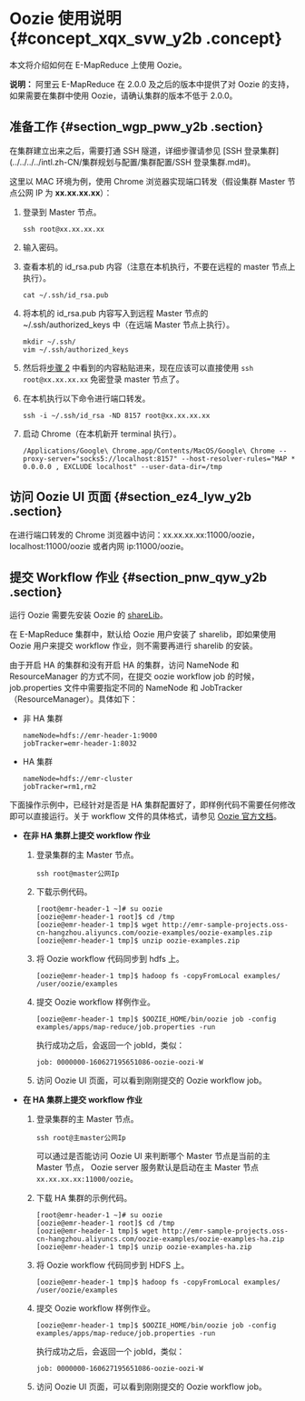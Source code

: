 # Oozie 使用说明 {#concept_xqx_svw_y2b .concept}

本文将介绍如何在 E-MapReduce 上使用 Oozie。

**说明：** 阿里云 E-MapReduce 在 2.0.0 及之后的版本中提供了对 Oozie 的支持，如果需要在集群中使用 Oozie，请确认集群的版本不低于 2.0.0。

## 准备工作 {#section_wgp_pww_y2b .section}

在集群建立出来之后，需要打通 SSH 隧道，详细步骤请参见 [SSH 登录集群](../../../../intl.zh-CN/集群规划与配置/集群配置/SSH 登录集群.md#)。

这里以 MAC 环境为例，使用 Chrome 浏览器实现端口转发（假设集群 Master 节点公网 IP 为 **xx.xx.xx.xx**）：

1.  登录到 Master 节点。

    ```
    ssh root@xx.xx.xx.xx
    ```

2.  输入密码。
3.  查看本机的 id\_rsa.pub 内容（注意在本机执行，不要在远程的 master 节点上执行）。

    ```
    cat ~/.ssh/id_rsa.pub
    ```

4.  将本机的 id\_rsa.pub 内容写入到远程 Master 节点的 ~/.ssh/authorized\_keys 中（在远端 Master 节点上执行）。

    ```
    mkdir ~/.ssh/
    vim ~/.ssh/authorized_keys
    ```

5.  然后将[步骤 2](#step2) 中看到的内容粘贴进来，现在应该可以直接使用 `ssh root@xx.xx.xx.xx` 免密登录 master 节点了。
6.  在本机执行以下命令进行端口转发。

    ```
    ssh -i ~/.ssh/id_rsa -ND 8157 root@xx.xx.xx.xx
    ```

7.  启动 Chrome（在本机新开 terminal 执行）。

    ```
    /Applications/Google\ Chrome.app/Contents/MacOS/Google\ Chrome --proxy-server="socks5://localhost:8157" --host-resolver-rules="MAP * 0.0.0.0 , EXCLUDE localhost" --user-data-dir=/tmp
    ```


## 访问 Oozie UI 页面 {#section_ez4_lyw_y2b .section}

在进行端口转发的 Chrome 浏览器中访问：xx.xx.xx.xx:11000/oozie，localhost:11000/oozie 或者内网 ip:11000/oozie。

## 提交 Workflow 作业 {#section_pnw_qyw_y2b .section}

运行 Oozie 需要先安装 Oozie 的 [shareLib](https://oozie.apache.org/docs/4.2.0/WorkflowFunctionalSpec.html#ShareLib)。

在 E-MapReduce 集群中，默认给 Oozie 用户安装了 sharelib，即如果使用 Oozie 用户来提交 workflow 作业，则不需要再进行 sharelib 的安装。

由于开启 HA 的集群和没有开启 HA 的集群，访问 NameNode 和 ResourceManager 的方式不同，在提交 oozie workflow job 的时候，job.properties 文件中需要指定不同的 NameNode 和 JobTracker （ResourceManager）。具体如下：

-   非 HA 集群

    ```
    nameNode=hdfs://emr-header-1:9000
    jobTracker=emr-header-1:8032
    ```

-   HA 集群

    ```
    nameNode=hdfs://emr-cluster
    jobTracker=rm1,rm2
    ```


下面操作示例中，已经针对是否是 HA 集群配置好了，即样例代码不需要任何修改即可以直接运行。关于 workflow 文件的具体格式，请参见 [Oozie 官方文档](https://oozie.apache.org/docs/)。

-   **在非 HA 集群上提交 workflow 作业** 
    1.  登录集群的主 Master 节点。

        ```
        ssh root@master公网Ip
        ```

    2.  下载示例代码。

        ```
        [root@emr-header-1 ~]# su oozie
        [oozie@emr-header-1 root]$ cd /tmp
        [oozie@emr-header-1 tmp]$ wget http://emr-sample-projects.oss-cn-hangzhou.aliyuncs.com/oozie-examples/oozie-examples.zip
        [oozie@emr-header-1 tmp]$ unzip oozie-examples.zip
        ```

    3.  将 Oozie workflow 代码同步到 hdfs 上。

        ```
        [oozie@emr-header-1 tmp]$ hadoop fs -copyFromLocal examples/ /user/oozie/examples
        ```

    4.  提交 Oozie workflow 样例作业。

        ```
        [oozie@emr-header-1 tmp]$ $OOZIE_HOME/bin/oozie job -config examples/apps/map-reduce/job.properties -run
        ```

        执行成功之后，会返回一个 jobId，类似：

        ```
        job: 0000000-160627195651086-oozie-oozi-W
        ```

    5.  访问 Oozie UI 页面，可以看到刚刚提交的 Oozie workflow job。
-   **在 HA 集群上提交 workflow 作业** 
    1.  登录集群的主 Master 节点。

        ```
        ssh root@主master公网Ip
        ```

        可以通过是否能访问 Oozie UI 来判断哪个 Master 节点是当前的主 Master 节点， Oozie server 服务默认是启动在主 Master 节点 `xx.xx.xx.xx:11000/oozie`。

    2.  下载 HA 集群的示例代码。

        ```
        [root@emr-header-1 ~]# su oozie
        [oozie@emr-header-1 root]$ cd /tmp
        [oozie@emr-header-1 tmp]$ wget http://emr-sample-projects.oss-cn-hangzhou.aliyuncs.com/oozie-examples/oozie-examples-ha.zip
        [oozie@emr-header-1 tmp]$ unzip oozie-examples-ha.zip
        ```

    3.  将 Oozie workflow 代码同步到 HDFS 上。

        ```
        [oozie@emr-header-1 tmp]$ hadoop fs -copyFromLocal examples/ /user/oozie/examples
        ```

    4.  提交 Oozie workflow 样例作业。

        ```
        [oozie@emr-header-1 tmp]$ $OOZIE_HOME/bin/oozie job -config examples/apps/map-reduce/job.properties -run
        ```

        执行成功之后，会返回一个 jobId，类似：

        ```
        job: 0000000-160627195651086-oozie-oozi-W
        ```

    5.  访问 Oozie UI 页面，可以看到刚刚提交的 Oozie workflow job。

